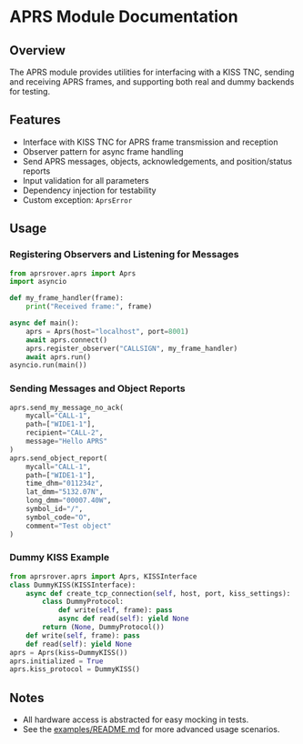 # APRS Module Documentation

## Overview
The APRS module provides utilities for interfacing with a KISS TNC, sending and receiving APRS frames, and supporting both real and dummy backends for testing.

## Features
- Interface with KISS TNC for APRS frame transmission and reception
- Observer pattern for async frame handling
- Send APRS messages, objects, acknowledgements, and position/status reports
- Input validation for all parameters
- Dependency injection for testability
- Custom exception: `AprsError`

## Usage
### Registering Observers and Listening for Messages
```python
from aprsrover.aprs import Aprs
import asyncio

def my_frame_handler(frame):
    print("Received frame:", frame)

async def main():
    aprs = Aprs(host="localhost", port=8001)
    await aprs.connect()
    aprs.register_observer("CALLSIGN", my_frame_handler)
    await aprs.run()
asyncio.run(main())
```

### Sending Messages and Object Reports
```python
aprs.send_my_message_no_ack(
    mycall="CALL-1",
    path=["WIDE1-1"],
    recipient="CALL-2",
    message="Hello APRS"
)
aprs.send_object_report(
    mycall="CALL-1",
    path=["WIDE1-1"],
    time_dhm="011234z",
    lat_dmm="5132.07N",
    long_dmm="00007.40W",
    symbol_id="/",
    symbol_code="O",
    comment="Test object"
)
```

### Dummy KISS Example
```python
from aprsrover.aprs import Aprs, KISSInterface
class DummyKISS(KISSInterface):
    async def create_tcp_connection(self, host, port, kiss_settings):
        class DummyProtocol:
            def write(self, frame): pass
            async def read(self): yield None
        return (None, DummyProtocol())
    def write(self, frame): pass
    def read(self): yield None
aprs = Aprs(kiss=DummyKISS())
aprs.initialized = True
aprs.kiss_protocol = DummyKISS()
```

## Notes
- All hardware access is abstracted for easy mocking in tests.
- See the [examples/README.md](../examples/README.md) for more advanced usage scenarios.
